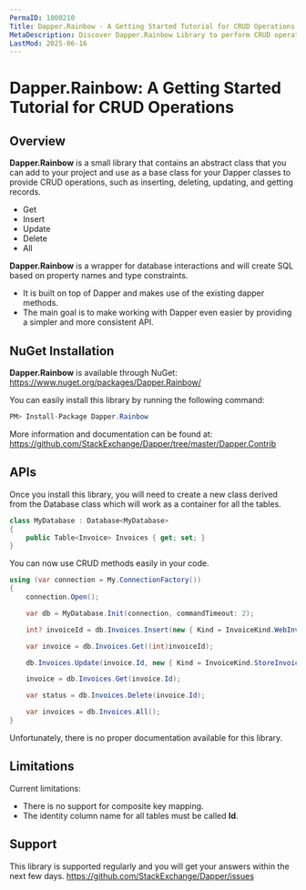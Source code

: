 ```yaml
---
PermaID: 1000210
Title: Dapper.Rainbow - A Getting Started Tutorial for CRUD Operations
MetaDescription: Discover Dapper.Rainbow Library to perform CRUD operations such as Get, Insert, Update, Delete, All. Learn about Dapper.Rainbow limitations and how to install it with NuGet.
LastMod: 2025-06-16
---
```


# Dapper.Rainbow: A Getting Started Tutorial for CRUD Operations

## Overview

**Dapper.Rainbow** is a small library that contains an abstract class that you can add to your project and use as a base class for your Dapper classes to provide CRUD operations, such as inserting, deleting, updating, and getting records.

- Get
- Insert
- Update
- Delete
- All

**Dapper.Rainbow** is a wrapper for database interactions and will create SQL based on property names and type constraints.

 - It is built on top of Dapper and makes use of the existing dapper methods. 
 - The main goal is to make working with Dapper even easier by providing a simpler and more consistent API.

## NuGet Installation

**Dapper.Rainbow** is available through NuGet: <a href="https://www.nuget.org/packages/Dapper.Rainbow/" target="_blank">https://www.nuget.org/packages/Dapper.Rainbow/</a>

You can easily install this library by running the following command:
```csharp
PM> Install-Package Dapper.Rainbow
```

More information and documentation can be found at: <a href="https://github.com/StackExchange/Dapper/tree/master/Dapper.Contrib">https://github.com/StackExchange/Dapper/tree/master/Dapper.Contrib</a>

## APIs

Once you install this library, you will need to create a new class derived from the Database<T> class which will work as a container for all the tables.

```csharp
class MyDatabase : Database<MyDatabase>
{
    public Table<Invoice> Invoices { get; set; }
}
```

You can now use CRUD methods easily in your code.

```csharp
using (var connection = My.ConnectionFactory())
{
    connection.Open();

    var db = MyDatabase.Init(connection, commandTimeout: 2);

    int? invoiceId = db.Invoices.Insert(new { Kind = InvoiceKind.WebInvoice, Code = "Insert_Single_1" });

    var invoice = db.Invoices.Get((int)invoiceId);

    db.Invoices.Update(invoice.Id, new { Kind = InvoiceKind.StoreInvoice, Code = "Update_Single_1" });

    invoice = db.Invoices.Get(invoice.Id);

    var status = db.Invoices.Delete(invoice.Id);

    var invoices = db.Invoices.All();
}
```

Unfortunately, there is no proper documentation available for this library.

## Limitations

Current limitations:

- There is no support for composite key mapping.
- The identity column name for all tables must be called **Id**.

## Support

This library is supported regularly and you will get your answers within the next few days. <a href="https://github.com/StackExchange/Dapper/issues">https://github.com/StackExchange/Dapper/issues</a>